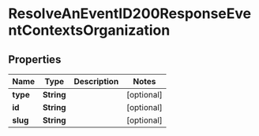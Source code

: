 

# ResolveAnEventID200ResponseEventContextsOrganization


## Properties

| Name | Type | Description | Notes |
|------------ | ------------- | ------------- | -------------|
|**type** | **String** |  |  [optional] |
|**id** | **String** |  |  [optional] |
|**slug** | **String** |  |  [optional] |



